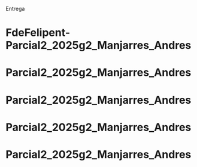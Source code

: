 Entrega
# FdeFelipent-Parcial2_2025g2_Manjarres_Andres
# Parcial2_2025g2_Manjarres_Andres
# Parcial2_2025g2_Manjarres_Andres
# Parcial2_2025g2_Manjarres_Andres
# Parcial2_2025g2_Manjarres_Andres
